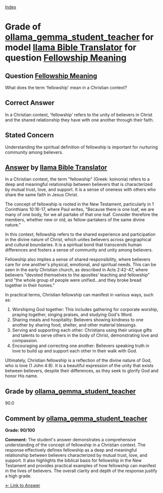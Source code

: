 
[Index](../../../../index.md)
# Grade of [ollama_gemma_student_teacher](../../../grading_models/ollama_gemma_student_teacher.md) for model [llama Bible Translator](../../../answering_models/llama_Bible_Translator.md) for question [Fellowship Meaning](../../../questions/Fellowship_Meaning.md)

## Question [Fellowship Meaning](../../../questions/Fellowship_Meaning.md)
What does the term 'fellowship' mean in a Christian context?

## Correct Answer
In a Christian context, 'fellowship' refers to the unity of believers in Christ and the shared relationship they have with one another through their faith.

## Stated Concern
Understanding the spiritual definition of fellowship is important for nurturing community among believers.

## [Answer](../Fellowship_Meaning.md) by [llama Bible Translator](../../../answering_models/llama_Bible_Translator.md)
In a Christian context, the term "fellowship" (Greek: koinonia) refers to a deep and meaningful relationship between believers that is characterized by mutual trust, love, and support. It is a sense of oneness with others who share the same faith in Jesus Christ.

The concept of fellowship is rooted in the New Testament, particularly in 1 Corinthians 10:16-17, where Paul writes, "Because there is one loaf, we are many of one body, for we all partake of that one loaf. Consider therefore the members, whether new or old, as fellow-partakers of the same divine nature."

In this context, fellowship refers to the shared experience and participation in the divine nature of Christ, which unites believers across geographical and cultural boundaries. It is a spiritual bond that transcends human differences and fosters a sense of community and unity among believers.

Fellowship also implies a sense of shared responsibility, where believers care for one another's physical, emotional, and spiritual needs. This can be seen in the early Christian church, as described in Acts 2:42-47, where believers "devoted themselves to the apostles' teaching and fellowship" and "the whole group of people were unified...and they broke bread together in their homes."

In practical terms, Christian fellowship can manifest in various ways, such as:

1. Worshiping God together: This includes gathering for corporate worship, praying together, singing praises, and studying God's Word.
2. Sharing meals and hospitality: Believers showing kindness to one another by sharing food, shelter, and other material blessings.
3. Serving and supporting each other: Christians using their unique gifts and talents to serve others in the body of Christ, demonstrating love and compassion.
4. Encouraging and correcting one another: Believers speaking truth in love to build up and support each other in their walk with God.

Ultimately, Christian fellowship is a reflection of the divine nature of God, who is love (1 John 4:8). It is a beautiful expression of the unity that exists between believers, despite their differences, as they seek to glorify God and honor His name.

## Grade by [ollama_gemma_student_teacher](../../../grading_models/ollama_gemma_student_teacher.md)
90.0

## Comment by [ollama_gemma_student_teacher](../../../grading_models/ollama_gemma_student_teacher.md)
**Grade: 90/100**

**Comment:** The student's answer demonstrates a comprehensive understanding of the concept of fellowship in a Christian context. The response effectively defines fellowship as a deep and meaningful relationship between believers characterized by mutual trust, love, and support. It also highlights the biblical basis for fellowship in the New Testament and provides practical examples of how fellowship can manifest in the lives of believers. The overall clarity and depth of the response justify a high grade.

[&lt;- Link to Answer](../Fellowship_Meaning.md)
